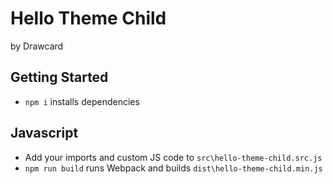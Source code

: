 # Hello Theme Child

by Drawcard

## Getting Started

- `npm i` installs dependencies

## Javascript

- Add your imports and custom JS code to `src\hello-theme-child.src.js`
- `npm run build` runs Webpack and builds `dist\hello-theme-child.min.js`
